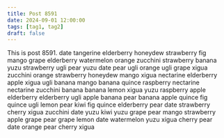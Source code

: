 ```yaml
---
title: Post 8591
date: 2024-09-01 12:00:00
tags: [tag1, tag2]
draft: false
---
```

This is post 8591.
date
tangerine
elderberry
honeydew
strawberry
fig
mango
grape
elderberry
watermelon
orange
zucchini
strawberry
banana
yuzu
strawberry
ugli
pear
yuzu
date
pear
ugli
orange
ugli
grape
xigua
zucchini
orange
strawberry
honeydew
mango
xigua
nectarine
elderberry
apple
xigua
ugli
banana
mango
banana
quince
raspberry
nectarine
nectarine
zucchini
banana
banana
lemon
xigua
yuzu
raspberry
apple
elderberry
elderberry
ugli
apple
banana
pear
banana
apple
quince
fig
quince
ugli
lemon
pear
kiwi
fig
quince
elderberry
pear
date
strawberry
cherry
xigua
zucchini
date
yuzu
kiwi
yuzu
grape
pear
mango
strawberry
apple
grape
pear
grape
lemon
date
watermelon
yuzu
xigua
cherry
pear
date
orange
pear
cherry
xigua
